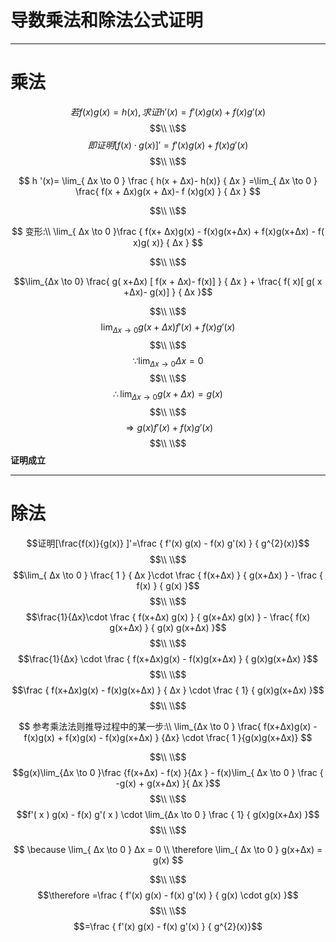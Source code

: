 # 导数乘法和除法公式证明

<hr>

# 乘法

$$若f( x)g( x)= h(x),求证h'( x)=f'( x)g( x)+ f( x) g '(x )$$
$$\\ \\$$
$$即证明[f(x)\cdot g(x)] ' = f '(x)g(x)+ f(x)g '(x )$$
$$\\ \\$$

$$
h '(x)= \lim_{ Δx \to 0 } \frac { h(x + Δx)- h(x)} { Δx } =\lim_{ Δx \to 0 }
\frac{ f(x + Δx)g(x + Δx)- f (x)g(x) } { Δx }
$$

$$\\ \\$$

$$
变形:\\
\lim_{ Δx \to 0 }\frac { f(x+ Δx)g(x) - f(x)g(x+Δx) + f(x)g(x+Δx) - f( x)g( x)} { Δx }
$$

$$\\ \\$$

$$\lim_{Δx \to 0} \frac{ g( x+Δx) [ f(x + Δx)- f(x)] } { Δx } + \frac{ f( x)[ g( x +Δx)- g(x)] } { Δx }$$

$$\\ \\$$
$$\lim_{ Δx \to 0 }g(x + Δx)f ' (x) + f(x) g ' (x)$$
$$\\ \\$$
$$\because \lim_{ Δx \to 0 }  Δx =0$$
$$\\ \\$$
$$\therefore \lim_{ Δx \to 0 } g( x + Δx)= g(x)$$
$$\\ \\$$
$$\Rightarrow g(x)f'(x)+  f(x)g'(x)$$
$$\\ \\$$
**证明成立**

<hr>

# 除法

$$证明[\frac{f(x)}{g(x)} ]'=\frac { f'(x) g(x) - f(x) g'(x) } { g^{2}(x)}$$
$$\\ \\$$
$$\lim_{ Δx \to 0 } \frac{ 1 } { Δx }\cdot \frac { f(x+Δx) } { g(x+Δx) } - \frac { f(x) } { g(x) }$$
$$\\ \\$$
$$\frac{1}{Δx}\cdot \frac { f(x+Δx) g(x) } { g(x+Δx) g(x) } - \frac{ f(x) g(x+Δx) } { g(x) g(x+Δx) }$$
$$\\ \\$$
$$\frac{1}{Δx} \cdot \frac { f(x+Δx)g(x) - f(x)g(x+Δx) } { g(x)g(x+Δx) }$$
$$\\ \\$$
$$\frac { f(x+Δx)g(x) - f(x)g(x+Δx) } { Δx } \cdot \frac { 1} { g(x)g(x+Δx) }$$
$$\\ \\$$

$$
参考乘法法则推导过程中的某一步:\\
\lim_{Δx \to 0 } \frac{ f(x+Δx)g(x) - f(x)g(x) + f(x)g(x) - f(x)g(x+Δx) } {Δx} \cdot \frac{ 1 }{g(x)g(x+Δx)}
$$

$$\\ \\$$
$$g(x)\lim_{Δx \to 0 }\frac {f(x+Δx) - f(x) }{Δx } - f(x)\lim_{ Δx \to 0 } \frac { -g(x) + g(x+Δx) }{ Δx }$$
$$\\ \\$$
$$f'( x ) g(x) - f(x) g'( x ) \cdot \lim_{Δx \to 0 } \frac { 1} { g(x)g(x+Δx) }$$
$$\\ \\$$

$$
\because \lim_{ Δx \to 0 } Δx  = 0
\\
\therefore  \lim_{ Δx \to 0 } g(x+Δx)  = g(x)
$$

$$\\ \\$$
$$\therefore =\frac { f'(x) g(x) - f(x) g'(x) } { g(x) \cdot g(x) }$$
$$\\ \\$$
$$=\frac { f'(x) g(x) - f(x) g'(x) } { g^{2}(x)}$$
